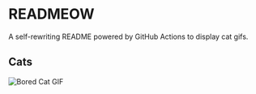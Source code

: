 # READMEOW

A self-rewriting README powered by GitHub Actions to display cat gifs.

## Cats

![Bored Cat GIF](https://media0.giphy.com/media/v1.Y2lkPTlhY2QwMmRhY2s0aG5hY3F5cXk1ZWNkaGNlNnV3djltNHkwNWZjbzBreDF4cW9uNyZlcD12MV9naWZzX3NlYXJjaCZjdD1n/mlvseq9yvZhba/200.gif)
